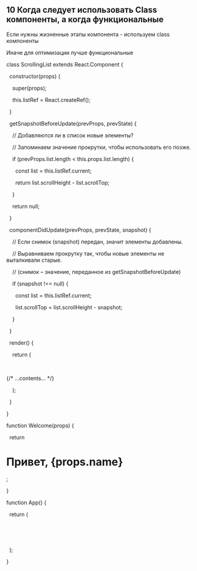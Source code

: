 ## 10 Когда следует использовать Class компоненты, а когда функциональные

Если нужны жизненные этапы компонента - используем class компоненты

Иначе для оптимизации лучше функциональные

class ScrollingList extends React.Component {

  constructor(props) {

    super(props);

    this.listRef = React.createRef();

  }

  getSnapshotBeforeUpdate(prevProps, prevState) {

    // Добавляются ли в список новые элементы?

    // Запоминаем значение прокрутки, чтобы использовать его позже.

    if (prevProps.list.length < this.props.list.length) {

      const list = this.listRef.current;

      return list.scrollHeight - list.scrollTop;

    }

    return null;

  }

  componentDidUpdate(prevProps, prevState, snapshot) {

    // Если снимок (snapshot) передан, значит элементы добавлены.

    // Выравниваем прокрутку так, чтобы новые элементы не выталкивали старые.

    // (снимок – значение, переданное из getSnapshotBeforeUpdate)

    if (snapshot !== null) {

      const list = this.listRef.current;

      list.scrollTop = list.scrollHeight - snapshot;

    }

  }

  render() {

    return (

      <div ref={this.listRef}>{/* ...contents... */}</div>

    );

  }

}

function Welcome(props) {

  return <h1>Привет, {props.name}</h1>;

}

function App() {

  return (

    <div>

      <Welcome name="Алиса" />      <Welcome name="Базилио" />      <Welcome name="Буратино" />    </div>

  );

}
